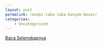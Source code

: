 ```yaml
---
layout: post
permalink: /mimpi-laba-laba-banyak-besar/
categories:
    - Uncategorized
---
```


[Baca Selengkapnya](/07)